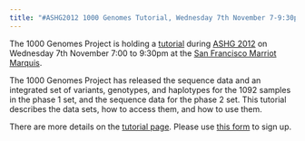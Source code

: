 ```yaml
---
title: "#ASHG2012 1000 Genomes Tutorial, Wednesday 7th November 7-9:30pm San Francisco Marriott Marquis"
---
```


The 1000 Genomes Project is holding a [tutorial](/ashg-2012-1000-genomes-tutorial-wednesday-7th-november-7-930pm) during [ASHG 2012](http://www.ashg.org/2012meeting/) on Wednesday 7th November 7:00 to 9:30pm at the [San Francisco Marriot Marquis](http://www.marriott.co.uk/hotels/hotel-information/travel/sfodt-san-francisco-marriott-marquis/).

 The 1000 Genomes Project has released the sequence data and an integrated set of variants, genotypes, and haplotypes for the 1092 samples in the phase 1 set, and the sequence data for the phase 2 set. This tutorial describes the data sets, how to access them, and how to use them. 

There are more details on the [tutorial page](/ashg-2012-1000-genomes-tutorial-wednesday-7th-november-7-930pm). Please use [this form](https://docs.google.com/spreadsheet/viewform?formkey=dDVaQTNMRkxiaTZ5YXNVMHFEdEhENlE6MQ#gid=0%20) to sign up.
